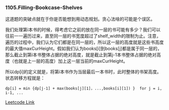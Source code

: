 ### 1105.Filling-Bookcase-Shelves

这道题的突破点就在于你是否能想到用动态规划。贪心法啥的可能是个误区。

我们处理第i本书的时候，得考虑它之前的放在同一层的书可能有多少？我们可以往前一一遍历过来，直至同一层的书宽度超过了shelf_width的限制为止。注意，遍历的过程中，我们认为它们都是在同一层的，所以这一层的高度就是这些书高度的最大值maxCurHeight。假如我们认为books[i]到books[j]都是属于同一层的，那么截止到第i本书整体占据的绝对高度，就是截止到第j-1本书整体占据的绝对高度（也就是上一层的高度）加上这一层当前的maxCurHeight。

所以dp[i]的定义就是，将第i本书作为当层最后一本书时，此时整体的书架高度。状态转移方程就是：
```
dp[i] = min {dp[j-1] + max(books[j][1]，...,books[i][1]) }  for j = i, i-1, ...
```


[Leetcode Link](https://leetcode.com/problems/filling-bookcase-shelves)